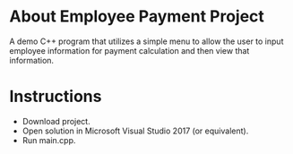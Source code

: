 # About Employee Payment Project
A demo C++ program that utilizes a simple menu to allow the user to input employee information for payment calculation and then view that information.

# Instructions
 - Download project.
 - Open solution in Microsoft Visual Studio 2017 (or equivalent).
 - Run main.cpp.
